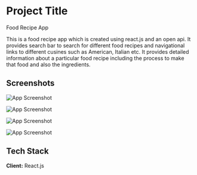 
# Project Title
Food Recipe App

This is a food recipe app which is created using react.js and an open api. It provides search bar to search for different food recipes and navigational links to different cusines such as American, Italian etc. It provides detailed information about a particular food recipe including the process to make that food and also the ingredients.


## Screenshots

![App Screenshot](https://user-images.githubusercontent.com/76560065/217544868-23cb128e-535b-451e-ac67-bccde0aab04c.png)

![App Screenshot](https://user-images.githubusercontent.com/76560065/217545189-963d6dc2-e43d-42e8-8511-a272662783f5.png)

![App Screenshot](https://user-images.githubusercontent.com/76560065/217545569-e3c299ef-cbdc-415e-8dbd-b05d0d3dc906.png)

![App Screenshot](https://user-images.githubusercontent.com/76560065/217545965-41f569f3-86d5-41f7-a81a-0fb0eb0b4bf3.png)




## Tech Stack

**Client:** React.js
